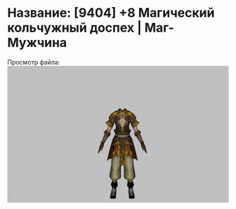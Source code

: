 # Название: [9404] +8 Магический кольчужный доспех | Маг-Мужчина

Просмотр файла:
![p040003.png](p040003.png)